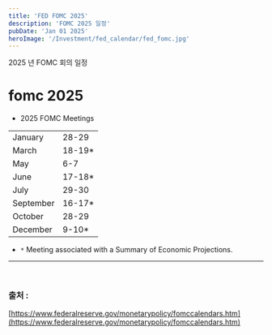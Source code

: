 ```yaml
---
title: 'FED FOMC 2025'
description: 'FOMC 2025 일정'
pubDate: 'Jan 01 2025'
heroImage: '/Investment/fed_calendar/fed_fomc.jpg'
---
```


2025 년 FOMC 회의 일정

# fomc 2025

- 2025 FOMC Meetings 

|||
|-|-|
|January|28-29|
|March|18-19*|
|May|6-7|
|June|17-18*|
|July|29-30|
|September|16-17*|
|October|28-29|
|December|9-10*|

- `*` Meeting associated with a Summary of Economic Projections.


<hr />

<br />

### 출처 : 

[https://www.federalreserve.gov/monetarypolicy/fomccalendars.htm](https://www.federalreserve.gov/monetarypolicy/fomccalendars.htm)
